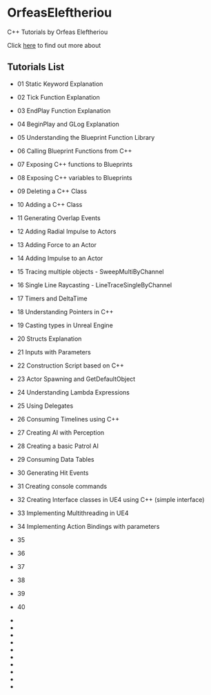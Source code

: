 # OrfeasEleftheriou
С++ Tutorials by  Orfeas Eleftheriou

Click [here](http://orfeasel.com) to find out more about

## Tutorials List
+ 01 Static Keyword Explanation
+ 02 Tick Function Explanation
+ 03 EndPlay Function Explanation
+ 04 BeginPlay and GLog Explanation
+ 05 Understanding the Blueprint Function Library
+ 06 Calling Blueprint Functions from C++
+ 07 Exposing C++ functions to Blueprints
+ 08 Exposing C++ variables to Blueprints
+ 09 Deleting a C++ Class
+ 10 Adding a C++ Class
+ 11 Generating Overlap Events
+ 12 Adding Radial Impulse to Actors
+ 13 Adding Force to an Actor
+ 14 Adding Impulse to an Actor
+ 15 Tracing multiple objects - SweepMultiByChannel
+ 16 Single Line Raycasting - LineTraceSingleByChannel
+ 17 Timers and DeltaTime
+ 18 Understanding Pointers in C++
+ 19 Casting types in Unreal Engine
+ 20 Structs Explanation
+ 21 Inputs with Parameters
+ 22 Construction Script based on C++
+ 23 Actor Spawning and GetDefaultObject
+ 24 Understanding Lambda Expressions
+ 25 Using Delegates
+ 26 Consuming Timelines using C++
+ 27 Creating AI with Perception
+ 28 Creating a basic Patrol AI
+ 29 Consuming Data Tables
+ 30 Generating Hit Events
+ 31 Creating console commands
+ 32 Creating Interface classes in UE4 using C++ (simple interface)
+ 33 Implementing Multithreading in UE4
+ 34 Implementing Action Bindings with parameters
+ 35 
+ 36
+ 37
+ 38
+ 39
+ 40
+
+
+
+
+
+
+
+

+
+
